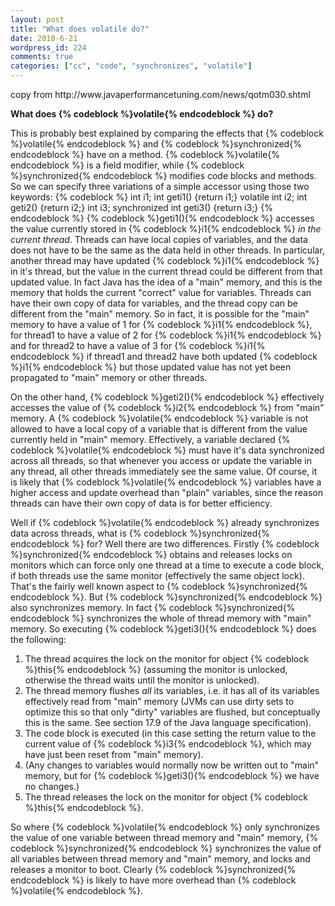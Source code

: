 ```yaml
---
layout: post
title: "What does volatile do?"
date: 2010-6-21
wordpress_id: 224
comments: true
categories: ["cc", "code", "synchronizes", "volatile"]
---
```

<meta name="_edit_last" content="1" />
<meta name="views" content="536" />
<meta name="_wp_old_slug" content="copy" />
copy from http://www.javaperformancetuning.com/news/qotm030.shtml

<strong>What does {% codeblock %}volatile{% endcodeblock %} do?</strong>

This is probably best explained by comparing the effects that {% codeblock %}volatile{% endcodeblock %} and {% codeblock %}synchronized{% endcodeblock %} have on a method. {% codeblock %}volatile{% endcodeblock %} is a  field modifier, while {% codeblock %}synchronized{% endcodeblock %} modifies code blocks and  methods. So we can specify three variations of a simple accessor using those two  keywords:
{% codeblock %}         int i1;              int geti1() {return i1;}
volatile int i2;              int geti2() {return i2;}
         int i3; synchronized int geti3() {return i3;}
{% endcodeblock %}
{% codeblock %}geti1(){% endcodeblock %} accesses the value currently stored in {% codeblock %}i1{% endcodeblock %} <em>in the current thread</em>. Threads can have local copies of variables, and  the data does not have to be the same as the data held in other threads. In  particular, another thread may have updated {% codeblock %}i1{% endcodeblock %} in it's thread, but the  value in the current thread could be different from that updated value. In  fact Java has the idea of a "main" memory, and this is the memory that holds the  current "correct" value for variables. Threads can have their own copy of data  for variables, and the thread copy can be different from the "main" memory.  So in fact, it is possible for the "main" memory  to have a value of 1 for {% codeblock %}i1{% endcodeblock %}, for thread1 to have a value of 2 for {% codeblock %}i1{% endcodeblock %} and for thread2 to  have a value of 3 for {% codeblock %}i1{% endcodeblock %} if thread1 and thread2 have both updated {% codeblock %}i1{% endcodeblock %} but those updated value has not yet been propagated to "main" memory or  other threads.

On the other hand, {% codeblock %}geti2(){% endcodeblock %} effectively accesses the value  of {% codeblock %}i2{% endcodeblock %} from "main" memory. A {% codeblock %}volatile{% endcodeblock %} variable is not allowed to  have a local copy of a variable that is different from the value currently held in "main"  memory. Effectively, a variable declared {% codeblock %}volatile{% endcodeblock %} must have it's data  synchronized across all threads, so that whenever you access or update the variable in any thread, all  other threads immediately see the same value. Of course, it is likely that {% codeblock %}volatile{% endcodeblock %} variables have a higher access and update overhead than "plain"  variables, since the reason threads can have their own copy of data is for better efficiency.

Well if {% codeblock %}volatile{% endcodeblock %} already synchronizes data across threads,  what is {% codeblock %}synchronized{% endcodeblock %} for? Well there are two differences. Firstly {% codeblock %}synchronized{% endcodeblock %} obtains and releases locks on monitors which  can force only one thread at a time to execute a code block, if both threads use  the same monitor (effectively the same object lock). That's the fairly well known  aspect to {% codeblock %}synchronized{% endcodeblock %}. But {% codeblock %}synchronized{% endcodeblock %} also  synchronizes memory. In fact {% codeblock %}synchronized{% endcodeblock %} synchronizes the whole of thread  memory with "main" memory. So executing {% codeblock %}geti3(){% endcodeblock %} does the following:
<ol>
	<li>The thread acquires the lock on the monitor for object {% codeblock %}this{% endcodeblock %} (assuming the monitor is unlocked, otherwise the thread waits until the  monitor is unlocked).</li>
	<li>The thread memory flushes <em>all</em> its variables, i.e. it  has all of its variables effectively read from "main" memory (JVMs can use dirty sets to optimize  this so that only "dirty" variables are flushed, but conceptually this is the same. See  section 17.9 of the Java language specification).</li>
	<li>The code block is executed (in this case setting the return  value to the current value of {% codeblock %}i3{% endcodeblock %}, which may have just been reset from "main"  memory).</li>
	<li>(Any changes to variables would normally now be written out to  "main" memory, but for {% codeblock %}geti3(){% endcodeblock %} we have no changes.)</li>
	<li>The thread releases the lock on the monitor for object {% codeblock %}this{% endcodeblock %}.</li>
</ol>
So where {% codeblock %}volatile{% endcodeblock %} only synchronizes the value of one  variable between thread memory and "main" memory, {% codeblock %}synchronized{% endcodeblock %} synchronizes  the value of all variables between thread memory and "main" memory, and locks and  releases a monitor to boot. Clearly {% codeblock %}synchronized{% endcodeblock %} is likely to have  more overhead than {% codeblock %}volatile{% endcodeblock %}.
